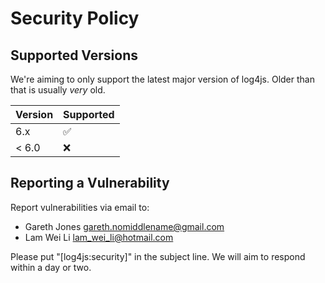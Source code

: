 # Security Policy

## Supported Versions

We're aiming to only support the latest major version of log4js. Older than that is usually *very* old.

| Version | Supported          |
| ------- | ------------------ |
| 6.x     | :white_check_mark: |
| < 6.0   | :x:                |

## Reporting a Vulnerability

Report vulnerabilities via email to:

* Gareth Jones <gareth.nomiddlename@gmail.com>
* Lam Wei Li <lam_wei_li@hotmail.com>

Please put "[log4js:security]" in the subject line. We will aim to respond within a day or two.
